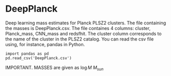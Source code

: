 # DeepPlanck
Deep learning mass estimates for Planck PLSZ2 clusters. The file containing the masses is DeepPlanck.csv. The file containes 4 columns: cluster, Planck_mass, CNN_mass and redsfhit. The cluster column corresponds to the name of the cluster in the PLSZ2 catalog. You can read the csv file using, for instance, pandas in Python. 

```
import pandas as pd
pd.read_csv('DeepPlanck.csv')
```
IMPORTANT. MASSES are given as $\log M$ $M_{sun}$